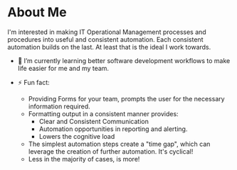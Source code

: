 # About Me

I'm interested in making IT Operational Management processes and procedures into useful and consistent automation.
Each consistent automation builds on the last. At least that is the ideal I work towards.

- 🌱 I’m currently learning better software development workflows to make life easier for me and my team.

- ⚡ Fun fact:
  - Providing Forms for your team, prompts the user for the necessary information required.
  - Formatting output in a consistent manner provides:
    - Clear and Consistent Communication
    - Automation opportunities in reporting and alerting.
    - Lowers the cognitive load
  - The simplest automation steps create a "time gap", which can leverage the creation of further automation. It's cyclical!
  - Less in the majority of cases, is more!

